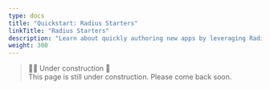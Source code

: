 ```yaml
---
type: docs
title: "Quickstart: Radius Starters"
linkTitle: "Radius Starters"
description: "Learn about quickly authoring new apps by leveraging Radius Starters" 
weight: 300
---
```


> 👷‍♂️ Under construction 🚧 <br>
This page is still under construction. Please come back soon.